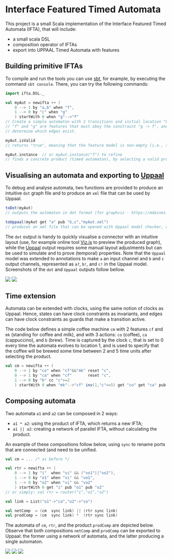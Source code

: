 Interface Featured Timed Automata
========

This project is a small Scala implementation of the Interface Featured Timed Automata (IFTA), that will include:

 - a small scala DSL
 - composition operator of IFTAs
 - export into UPPAAL Timed Automata with features


## Building primitive IFTAs

To compile and run the tools you can use [sbt](http://www.scala-sbt.org), for example, by executing the command ```sbt console```.
There, you can try the following commands:

```scala
import ifta.DSL._

val myAut = newifta ++ (
    0 --> 1 by "a,b" when "f",
    1 --> 0 by "c" when "g"
    ) startWith 0 when "g"-->"f"
// Create a simple automaton with 2 transitions and initial location "0".
// "f" and "g" are features that must obey the constraint "g -> f", and
// determine which edges exist.

myAut.isValid
// returns "true", meaning that the feature model is non-empty (i.e., satisfiable).

myAut.instance  // or myAut.instance("f") to refine
// finds a concrete product (timed automaton), by selecting a valid product and instantiating the automaton.
```


## Visualising an automata and exporting to [Uppaal](http://uppaal.com)

To debug and analyse automata, two functions are provided to produce an intuitive `dot` graph file and to produce an `xml` file that can be used by Uppaal.

```scala
toDot(myAut)
// outputs the automaton in dot format (for graphviz - https://mdaines.github.io/viz.js)

toUppaal(myAut get "a" pub "b,c","myAut.xml")
// produces an xml file that can be opened with Uppaal model checker, using "a" as an input channel and "b" and "c" as output channels
```

The `dot` output is handy to quickly visualise a connector with an intuitive layout (use, for example online tool [Viz.js](https://mdaines.github.io/viz.js/) to preview the produced graph), while the [Uppaal](http://uppaal.com) output requires some manual layout adjustments but can be used to simulate and to prove (temporal) properties.
Note that the `Uppaal` model was extended to annotations to make `a` an input channel and `b` and `c` output channels, represented as `a?`, `b!`, and `c!` in the Uppaal model.
Screenshots of the `dot` and `Uppaal` outputs follow bellow.

<img src="https://cdn.rawgit.com/joseproenca/ifta/master/images/myAut.svg">

<img src="https://cdn.rawgit.com/joseproenca/ifta/master/images/myAutUpp.svg">


## Time extension

Automata can be extended with clocks, using the same notion of clocks as Uppaal. Hence, states can have clock constraints as invariants, and edges can have clock constraints as guards that make a transition active.

The code below defines a simple coffee machine `cm`  with 2 features `cf` and `mk` (standing for coffee and milk), and with 3 actions: `co` (coffee), `ca` (cappuccino), and `b` (brew).
Time is captured by the clock `c`, that is set to 0 every time the automata evolves to location 1, and is used to specify that the coffee will be brewed some time between 2 and 5 time units after selecting the product.


```scala
val cm = newifta ++ (
    0 --> 1 by "co" when "cf"&&"mk" reset "c",
    0 --> 1 by "ca" when "cf"       reset "c",
    1 --> 0 by "b" cc "c">=2
    ) startWith 0 when "mk"-->"cf" inv(1,"c"<=5) get "co" get "ca" pub "b"
```


## Composing automata

Two automata `a1` and `a2` can be composed in 2 ways:
 - `a1 * a2`: using the product of IFTA, which returns a new IFTA;
 - `a1 || a2`: creating a network of parallel IFTA, without calculating the product.

An example of these compositions follow below, using `sync` to rename ports that are connected (and need to be unified.

```scala
val cm = ... /* as before */

val rtr = newifta ++ (
    0 --> 1 by "i"  when "vi" && ("vo1"||"vo2"),
    1 --> 0 by "o1" when "vi" && "vo1",
    1 --> 0 by "o2" when "vi" && "vo2"
    ) startWith 0 get "i" pub "o1" pub "o2"
// or simply: val rtr = router("i","o1","o2")

val link = List("o1"->"ca","o2"->"co")

val netComp  = (cm  sync link) || (rtr sync link)
val prodComp = (cm  sync link) *  (rtr sync link)
```

The automata of `cm`, `rtr`, and the product `prodComp` are depicted below.
Observe that both compositions `netComp` and `prodComp` can be exported to Uppaal: the former using a network of automata, and the latter producing a single automaton.

<img src="https://cdn.rawgit.com/joseproenca/ifta/master/images/cm.svg">

<img src="https://cdn.rawgit.com/joseproenca/ifta/master/images/router.svg">

<img src="https://cdn.rawgit.com/joseproenca/ifta/master/images/cm-router.svg">

